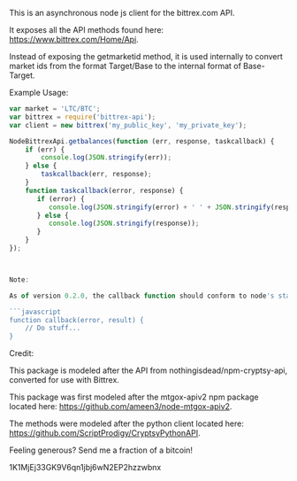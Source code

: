 This is an asynchronous node js client for the bittrex.com API.

It exposes all the API methods found here: https://www.bittrex.com/Home/Api.

Instead of exposing the getmarketid method, it is used internally to convert market ids from the format Target/Base to the internal format of Base-Target.
 
Example Usage:

```javascript
var market = 'LTC/BTC';
var bittrex = require('bittrex-api');
var client = new bittrex('my_public_key', 'my_private_key');

NodeBittrexApi.getbalances(function (err, response, taskcallback) {
    if (err) {
        console.log(JSON.stringify(err));
    } else {
        taskcallback(err, response);
    }
    function taskcallback(error, response) {
       if (error) {
          console.log(JSON.stringify(error) + ' ' + JSON.stringify(response));
       } else {
          console.log(JSON.stringify(response));
       }
    }
});



Note:

As of version 0.2.0, the callback function should conform to node's standard for callbacks:

```javascript
function callback(error, result) {
	// Do stuff...
}
```

Credit:

This package is modeled after the API from nothingisdead/npm-cryptsy-api, converted for use with Bittrex. 

This package was first modeled after the mtgox-apiv2 npm package located here: https://github.com/ameen3/node-mtgox-apiv2.

The methods were modeled after the python client located here: https://github.com/ScriptProdigy/CryptsyPythonAPI.



Feeling generous? Send me a fraction of a bitcoin!

1K1MjEj33GK9V6qn1jbj6wN2EP2hzzwbnx
